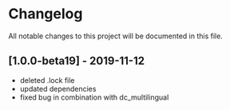 # Changelog
All notable changes to this project will be documented in this file.

## [1.0.0-beta19] - 2019-11-12

- deleted .lock file
- updated dependencies
- fixed bug in combination with dc_multilingual
